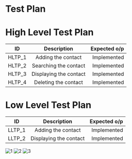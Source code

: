 # Test Plan

# High Level Test Plan
| ID   |      Description     |  Expected o/p |
|----------|:-------------:|------:|
| HLTP_1 |  Adding the contact | Implemented  |
| HLTP_2 |  Searching the contact  | Implemented  |
| HLTP_3 |  Displaying the contact  | Implemented  |
| HLTP_4 |  Deleting the contact | Implemented  |

# Low Level Test Plan
| ID   |      Description     |  Expected o/p |
|----------|:-------------:|------:|
| LLTP_1 |  Adding the contact | Implemented  |
| LLTP_2 |  Displaying the contact  |Implemented|

![1](https://user-images.githubusercontent.com/88477015/143383642-c3ead33a-15dc-49ee-9f2e-9495b627f1d3.png)
![2](https://user-images.githubusercontent.com/88477015/143383652-0ab0abf7-b82f-4893-bb9a-7133d8793b97.png)
![3](https://user-images.githubusercontent.com/88477015/143383662-93606725-550e-4974-9dd7-8f8419f5ae8c.png)
